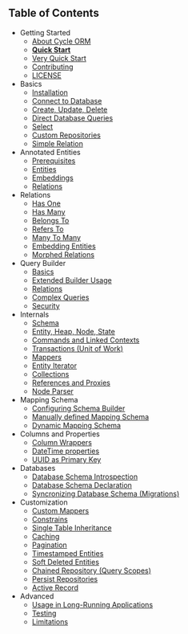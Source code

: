 Table of Contents
----------------

* Getting Started
  * [About Cycle ORM](intro/about.md)
  * [**Quick Start**](intro/quick-start.md)
  * [Very Quick Start](intro/cli.md)
  * [Contributing](contributing.md)
  * [LICENSE](license.md)
* Basics
  * [Installation](basic/install.md)
  * [Connect to Database](basic/connect.md)
  * [Create, Update, Delete](basic/crud.md)
  * [Direct Database Queries](basic/direct.md)
  * [Select](basic/select.md)
  * [Custom Repositories](basic/repository.md)
  * [Simple Relation](basic/relation.md)
* Annotated Entities
  * [Prerequisites](annotated/prerequisites.md)
  * [Entities](annotated/entity.md)
  * [Embeddings](annotated/embeddings.md)
  * [Relations](annotated/relations.md)
* Relations
  * [Has One](relation/has-one.md)
  * [Has Many](relation/has-many.md)
  * [Belongs To](relation/belongs-to.md)
  * [Refers To](relation/refers-to.md)
  * [Many To Many](relation/many-to-many.md)
  * [Embedding Entities](relation/embedded.md)
  * [Morphed Relations](relation/morphed.md)
* Query Builder
  * [Basics](query-builder/basic.md)
  * [Extended Builder Usage](query-builder/extended.md)
  * [Relations](query-builder/relations.md)
  * [Complex Queries](query-builder/complex.md)
  * [Security](query-builder/security.md)
* Internals
  * [Schema](advanced/schema.md)
  * [Entity, Heap, Node, State](advanced/entity.md)
  * [Commands and Linked Contexts](advanced/command.md)
  * [Transactions (Unit of Work)](advanced/transaction.md)
  * [Mappers](advanced/mapper.md)
  * [Entity Iterator](advanced/iterator.md)
  * [Collections](advanced/collections.md)
  * [References and Proxies](advanced/promise.md)
  * [Node Parser](advanced/node-parser.md)
* Mapping Schema
  * [Configuring Schema Builder](advanced/schema-builder.md)
  * [Manually defined Mapping Schema](advanced/manual.md)
  * [Dynamic Mapping Schema](advanced/dynamic-schema.md)
* Columns and Properties
  * [Column Wrappers](advanced/column-wrappers.md)
  * [DateTime properties](advanced/datetime.md)  
  * [UUID as Primary Key](advanced/uuid.md)
* Databases
  * [Database Schema Introspection](advanced/introspection.md)
  * [Database Schema Declaration](advanced/declaration.md)
  * [Syncronizing Database Schema (Migrations)](advanced/sync-schema.md)
* Customization
  * [Custom Mappers](advanced/custom-mapper.md)
  * [Constrains](advanced/constrain.md)
  * [Single Table Inheritance](advanced/single-table-inheritance.md)
  * [Caching](advanced/caching.md)
  * [Pagination](advanced/pagination.md)
  * [Timestamped Entities](advanced/timestamp.md)
  * [Soft Deleted Entities](advanced/soft-deletes.md)
  * [Chained Repository (Query Scopes)](advanced/chained-repository.md)
  * [Persist Repositories](advanced/persist-repository.md)
  * [Active Record](advanced/active-record.md)
* Advanced
  * [Usage in Long-Running Applications](advanced/daemonizing.md)
  * [Testing](advanced/testing.md)
  * [Limitations](advanced/limitations.md)
